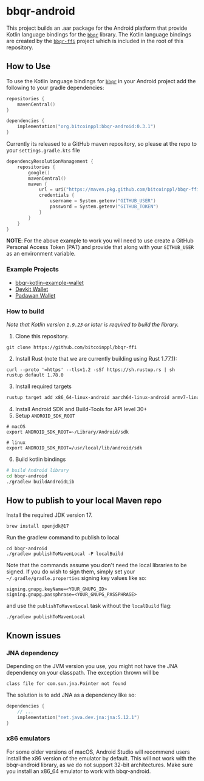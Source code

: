 # bbqr-android

This project builds an .aar package for the Android platform that provide Kotlin language bindings for the [`bbqr`] library. The Kotlin language bindings are created by the [`bbqr-ffi`] project which is included in the root of this repository.

## How to Use

To use the Kotlin language bindings for [`bbqr`] in your Android project add the following to your gradle dependencies:

```kotlin
repositories {
    mavenCentral()
}

dependencies {
    implementation("org.bitcoinppl:bbqr-android:0.3.1")
}
```

Currently its released to a GitHub maven repository, so please at the repo to your `settings.gradle.kts` file

```kotlin
dependencyResolutionManagement {
    repositories {
        google()
        mavenCentral()
        maven {
            url = uri("https://maven.pkg.github.com/bitcoinppl/bbqr-ffi")
            credentials {
                username = System.getenv("GITHUB_USER")
                password = System.getenv("GITHUB_TOKEN")
            }
        }
    }
}
```

**NOTE**: For the above example to work you will need to use create a GitHub Personal Access Token (PAT)
and provide that along with your `GITHUB_USER` as an environment variable.

### Example Projects

- [bbqr-kotlin-example-wallet](https://github.com/bitcoindevkit/bbqr-kotlin-example-wallet)
- [Devkit Wallet](https://github.com/thunderbiscuit/devkit-wallet)
- [Padawan Wallet](https://github.com/thunderbiscuit/padawan-wallet)

### How to build

_Note that Kotlin version `1.9.23` or later is required to build the library._

1. Clone this repository.

```shell
git clone https://github.com/bitcoinppl/bbqr-ffi
```

2. Install Rust (note that we are currently building using Rust 1.77.1):

```shell
curl --proto '=https' --tlsv1.2 -sSf https://sh.rustup.rs | sh
rustup default 1.78.0
```

3. Install required targets

```sh
rustup target add x86_64-linux-android aarch64-linux-android armv7-linux-androideabi
```

4. Install Android SDK and Build-Tools for API level 30+
5. Setup `ANDROID_SDK_ROOT`

```shell
# macOS
export ANDROID_SDK_ROOT=~/Library/Android/sdk

# linux
export ANDROID_SDK_ROOT=/usr/local/lib/android/sdk
```

6. Build kotlin bindings

```sh
# build Android library
cd bbqr-android
./gradlew buildAndroidLib
```

## How to publish to your local Maven repo

Install the required JDK version 17.

```shell
brew install openjdk@17
```

Run the gradlew command to publish to local

```shell
cd bbqr-android
./gradlew publishToMavenLocal -P localBuild
```

Note that the commands assume you don't need the local libraries to be signed. If you do wish to sign them, simply set your `~/.gradle/gradle.properties` signing key values like so:

```properties
signing.gnupg.keyName=<YOUR_GNUPG_ID>
signing.gnupg.passphrase=<YOUR_GNUPG_PASSPHRASE>
```

and use the `publishToMavenLocal` task without the `localBuild` flag:

```shell
./gradlew publishToMavenLocal
```

## Known issues

### JNA dependency

Depending on the JVM version you use, you might not have the JNA dependency on your classpath. The exception thrown will be

```shell
class file for com.sun.jna.Pointer not found
```

The solution is to add JNA as a dependency like so:

```kotlin
dependencies {
    // ...
    implementation("net.java.dev.jna:jna:5.12.1")
}
```

### x86 emulators

For some older versions of macOS, Android Studio will recommend users install the x86 version of the emulator by default. This will not work with the bbqr-android library, as we do not support 32-bit architectures. Make sure you install an x86_64 emulator to work with bbqr-android.

[`bbqr`]: https://github.com/satoshiportal/bbqr-rust
[`bbqr-ffi`]: https://github.com/bitcoinppl/bbqr-ffi
